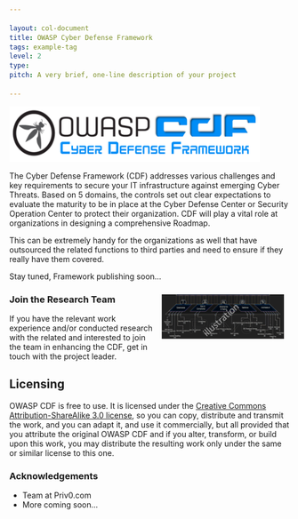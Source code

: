 ```yaml
---

layout: col-document
title: OWASP Cyber Defense Framework
tags: example-tag
level: 2
type: 
pitch: A very brief, one-line description of your project

---
```



<img src="assets/images/OWASP CDF v1.0 (2).png" width="450" height="100">


The Cyber Defense Framework (CDF) addresses various challenges and key requirements to secure your IT infrastructure against emerging Cyber Threats. Based on 5 domains, the controls set out clear expectations to evaluate the maturity to be in place at the Cyber Defense Center or Security Operation Center to protect their organization. CDF will play a vital role at organizations in designing a comprehensive Roadmap.

This can be extremely handy for the organizations as well that have outsourced the related functions to third parties and need to ensure if they really have them covered.


Stay tuned, Framework publishing soon...

<img align="right" style="padding: 10px;" width="220px" src="assets/images/CDF-illustration.jpg" />


### Join the Research Team
If you have the relevant work experience and/or conducted research with the related and interested to join the team in enhancing the CDF, get in touch with the project leader.

## Licensing

OWASP CDF is free to use. It is licensed under the [Creative Commons Attribution-ShareAlike 3.0 license](http://creativecommons.org/licenses/by-sa/3.0/), so you can copy, distribute and transmit the work, and you can adapt it, and use it commercially, but all provided that you attribute the original OWASP CDF and if you alter, transform, or build upon this work, you may distribute the resulting work only under the same or similar license to this one.

### Acknowledgements
- Team at Priv0.com
- More coming soon...
